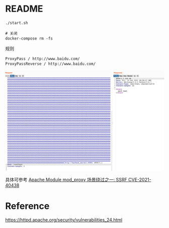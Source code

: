 # README

```
./start.sh

# 关闭
docker-compose rm -fs
```

规则
```
ProxyPass / http://www.baidu.com/
ProxyPassReverse / http://www.baidu.com/
```

![](static/1.jpg)


具体可参考 [Apache Module mod_proxy 场景绕过之一: SSRF CVE-2021-40438](https://t.zsxq.com/MFEyvBa)

# Reference
https://httpd.apache.org/security/vulnerabilities_24.html